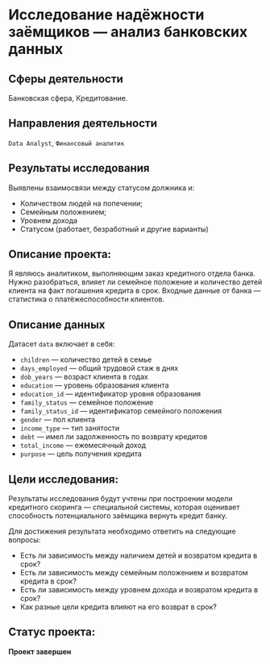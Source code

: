 # Исследование надёжности заёмщиков — анализ банковских данных
## Сферы деятельности
Банковская сфера, Кредитование.
## Направления деятельности
`Data Analyst`, `Финансовый аналитик`
## Результаты исследования
Выявлены взаимосвязи между статусом должника и:
- Количеством людей на попечении;
- Семейным положением;
- Уровнем дохода
- Статусом (работает, безработный и другие варианты)


## Описание проекта:
Я являюсь аналитиком, выполняющим заказ кредитного отдела банка.  Нужно разобраться, влияет ли семейное положение и количество детей клиента на факт погашения кредита в срок. Входные данные от банка — статистика о платёжеспособности клиентов.


## Описание данных

 Датасет `data`  включает в себя:

- `children` — количество детей в семье
- `days_employed` — общий трудовой стаж в днях
- `dob_years` — возраст клиента в годах
- `education` — уровень образования клиента
- `education_id` — идентификатор уровня образования
- `family_status` — семейное положение
- `family_status_id` — идентификатор семейного положения
- `gender` — пол клиента
- `income_type` — тип занятости
- `debt` — имел ли задолженность по возврату кредитов
- `total_income` — ежемесячный доход
- `purpose` — цель получения кредита

## Цели исследования: 

Результаты исследования будут учтены при построении модели кредитного скоринга — специальной системы, которая оценивает способность потенциального заёмщика вернуть кредит банку.

Для достижения результата необходимо ответить на следующие вопросы:
- Есть ли зависимость между наличием детей и возвратом кредита в срок?
- Есть ли зависимость между семейным положением и возвратом кредита в срок?
- Есть ли зависимость между уровнем дохода и возвратом кредита в срок?
- Как разные цели кредита влияют на его возврат в срок?

## Статус проекта:
**Проект завершен**
